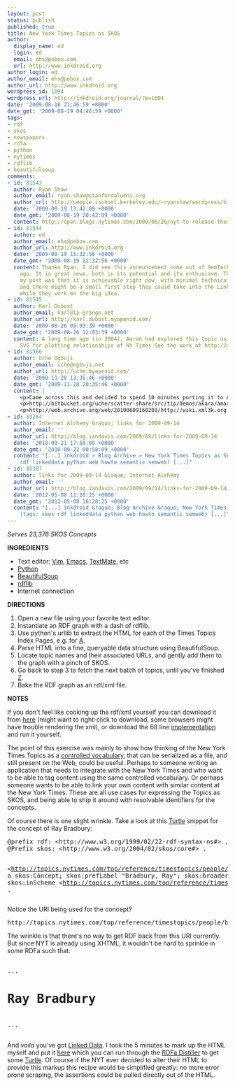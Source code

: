 ```yaml
---
layout: post
status: publish
published: true
title: New York Times Topics as SKOS
author:
  display_name: ed
  login: ed
  email: ehs@pobox.com
  url: http://www.inkdroid.org
author_login: ed
author_email: ehs@pobox.com
author_url: http://www.inkdroid.org
wordpress_id: 1094
wordpress_url: http://inkdroid.org/journal/?p=1094
date: '2009-08-18 21:46:59 +0000'
date_gmt: '2009-08-19 04:46:59 +0000'
tags:
- rdf
- skos
- newspapers
- rdfa
- python
- nytimes
- rdflib
- beautifulsoup
comments:
- id: 81543
  author: Ryan Shaw
  author_email: ryan.shaw@stanfordalumni.org
  author_url: http://people.ischool.berkeley.edu/~ryanshaw/wordpress/bio
  date: '2009-08-19 13:42:09 +0000'
  date_gmt: '2009-08-19 20:42:09 +0000'
  content: http://open.blogs.nytimes.com/2009/06/26/nyt-to-release-thesaurus-and-enter-linked-data-cloud/
- id: 81544
  author: ed
  author_email: ehs@pobox.com
  author_url: http://www.inkdroid.org
  date: '2009-08-19 15:32:56 +0000'
  date_gmt: '2009-08-19 22:32:56 +0000'
  content: Thanks Ryan, I did see this announcement come out of SemTech a few months
    ago. It is great news, both in its potential and its enthusiasm. The point of
    my post was that it is achievable right now, with minimal technical effort ...
    and there might be a small first step they could take into the Linked Data arena,
    while they work on the big idea.
- id: 81545
  author: Karl Dubost
  author_email: karl@la-grange.net
  author_url: http://karl.dubost.myopenid.com/
  date: '2009-08-26 05:03:39 +0000'
  date_gmt: '2009-08-26 12:03:39 +0000'
  content: A long time ago (in 2004), Aaron had explored this topic using RDF and
    SVG for plotting relationships of NY Times See the work at http://aaronland.info/nytimes/
- id: 81566
  author: Uche Ogbuji
  author_email: uche@ogbuji.net
  author_url: http://uche.myopenid.com/
  date: '2009-11-28 13:35:46 +0000'
  date_gmt: '2009-11-28 20:35:46 +0000'
  content: |
    <p>Came across this and decided to spend 10 minutes porting it to Amara 2.x http://web.archive.org/web/20100620115354/http://wiki.xml3k.org:80/Amara2 - nice cut in LOC), and updating to changed site structure.  Purely a demo.  I know NYT have provided a better way now :)</p>
    <p>http://bitbucket.org/uche/scatter-share/src/tip/demos/akara/amara/nyt2skos.py</p>
    <p>http://web.archive.org/web/20100609160203/http://wiki.xml3k.org:80/Amara2/Recipes</p>
- id: 83264
  author: Internet Alchemy &raquo; links for 2009-09-14
  author_email: ''
  author_url: http://blog.iandavis.com/2009/09/links-for-2009-09-14
  date: '2010-09-21 17:58:09 +0000'
  date_gmt: '2010-09-22 00:58:09 +0000'
  content: "[...] inkdroid » Blog Archive » New York Times Topics as SKOS (tags: skos
    rdf linkeddata python web howto semantic semweb) [...]"
- id: 85387
  author: links for 2009-09-14 &laquo; Internet Alchemy
  author_email: ''
  author_url: http://blog.iandavis.com/2009/09/14/links-for-2009-09-14/
  date: '2012-05-08 11:28:25 +0000'
  date_gmt: '2012-05-08 18:28:25 +0000'
  content: "[...] inkdroid &raquo; Blog Archive &raquo; New York Times Topics as SKOS
    (tags: skos rdf linkeddata python web howto semantic semweb) [...]"
---
```


<p><em>Serves 23,376 SKOS Concepts</em></p>
<p><strong>INGREDIENTS</strong></p>
<ul>
<li>Text editor: <a href="http://www.vim.org/">Vim</a>, <a href="http://www.gnu.org/software/emacs/">Emacs</a>, <a href="http://macromates.com/">TextMate</a>, etc</li>
<li><a href="http://python.org">Python</a></li>
<li><a href="http://www.crummy.com/software/BeautifulSoup/">BeautifulSoup</a></li>
<li><a href="http://rdflib.net">rdflib</a></li>
<li>Internet connection</li>
</ul>
<p><strong>DIRECTIONS</strong></p>
<ol>
<li>Open a new file using your favorite text editor.</li>
<li>Instantiate an RDF graph with a dash of rdflib.</li>
<li>Use python's urllib to extract the HTML for each of the Times Topics Index Pages, e.g. for <a href="http://topics.nytimes.com/top/reference/timestopics/all/a">A</a>.</li>
<li>Parse HTML into a fine, queryable data structure using BeautifulSoup.</li>
<li>Locate topic names and their associated URLs, and gently add them to the graph with a pinch of SKOS.</li>
<li>Go back to step 3 to fetch the next batch of topics, until you've finished <a href="http://topics.nytimes.com/top/reference/timestopics/all/z">Z</a>.</li>
<li>Bake the RDF graph as an rdf/xml file.</li>
</ol>
<p><strong>NOTES</strong></p>
<p>If you don't feel like cooking up the rdf/xml yourself you can download it from <a href="http://web.archive.org/web/20101216220314/http://inkdroid.org/bzr/timestopics/timestopics.rdf">here</a> (might want to right-click to download, some browsers might have trouble rendering the xml), or download the 68 line <a href="http://web.archive.org/web/20101216220252/http://inkdroid.org/bzr/timestopics/timestopics.py">implementation</a> and run it yourself.</p>
<p>The point of this exercise was mainly to show how thinking of the New York Times Topics as a <a href="http://en.wikipedia.org/wiki/Controlled_vocabulary">controlled vocabulary</a>, that can be serialized as a file, and still present on the Web, could be useful. Perhaps to someone writing an application that needs to integrate with the New York Times and who want to be able to tag content using the same controlled vocabulary. Or perhaps someone wants to be able to link your own content with similar content at the New York Times. These are all use cases for expressing the Topics as SKOS, and being able to ship it around with resolvable identifiers for the concepts.</p>
<p>Of course there is one slight wrinkle. Take a look at this <a href="http://en.wikipedia.org/wiki/Turtle_(syntax)">Turtle</a> snippet for the concept of Ray Bradbury:</p>
<pre>
@prefix rdf: &lt;http://www.w3.org/1999/02/22-rdf-syntax-ns#&gt; .
@Prefix skos: &lt;http://www.w3.org/2004/02/skos/core#&gt; .

&lt;http://topics.nytimes.com/top/reference/timestopics/people/b/ray_bradbury#concept&gt; a skos:Concept;
    skos:prefLabel "Bradbury, Ray";
    skos:broader &lt;http://topics.nytimes.com/top/reference/timestopics/people#concept&gt;;
    skos:inScheme &lt;http://topics.nytimes.com/top/reference/timestopics#conceptScheme&gt; 
    .
</pre>
<p>Notice the URI being used for the concept?</p>
<pre>
http://topics.nytimes.com/top/reference/timestopics/people/b/ray_bradbury#concept</pre>
<p>The wrinkle is that there's no way to get RDF back from this URI currently. But since NYT is already using XHTML, it wouldn't be hard to sprinkle in some RDFa such that:</p>
<pre lang="html">
<html xmlns="http://www.w3.org/1999/xhtml"
    xmlns:skos="http://www.w3.org/2004/02/skos/core#">
...
<h1 about="http://topics.nytimes.com/top/reference/timestopics/people/b/ray_bradbury#concept" property="skos:prefLabel">Ray Bradbury</h1>
...
</html>
</pre>
<p>And <em>voila</em> you've got <a href="http://www.w3.org/DesignIssues/LinkedData.html">Linked Data</a>. I took the 5 minutes to mark up the HTML myself and put it <a href="http://inkdroid.org/data/bradbury.html">here</a> which you can run through the <a href="http://www.w3.org/2007/08/pyRdfa/">RDFa Distiller</a> to get some <a href="http://www.w3.org/2007/08/pyRdfa/extract?uri=http%3A%2F%2Finkdroid.org%2Fdata%2Fbradbury.html&format=turtle&warnings=false&parser=lax&space-preserve=true&submit=Go%21&text=">Turtle</a>. Of course if the NYT ever decided to alter their HTML to provide this markup this recipe would be simplified greatly: no more error prone scraping, the assertions could be pulled directly out of the HTML.</p>

